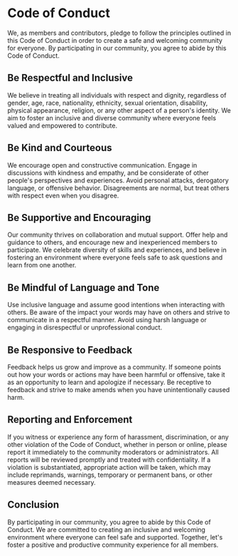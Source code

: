 # Code of Conduct

We, as members and contributors, pledge to follow the principles outlined in this Code of Conduct in order to create a safe and welcoming community for everyone. By participating in our community, you agree to abide by this Code of Conduct.

## Be Respectful and Inclusive

We believe in treating all individuals with respect and dignity, regardless of gender, age, race, nationality, ethnicity, sexual orientation, disability, physical appearance, religion, or any other aspect of a person's identity. We aim to foster an inclusive and diverse community where everyone feels valued and empowered to contribute.

## Be Kind and Courteous

We encourage open and constructive communication. Engage in discussions with kindness and empathy, and be considerate of other people's perspectives and experiences. Avoid personal attacks, derogatory language, or offensive behavior. Disagreements are normal, but treat others with respect even when you disagree.

## Be Supportive and Encouraging

Our community thrives on collaboration and mutual support. Offer help and guidance to others, and encourage new and inexperienced members to participate. We celebrate diversity of skills and experiences, and believe in fostering an environment where everyone feels safe to ask questions and learn from one another.

## Be Mindful of Language and Tone

Use inclusive language and assume good intentions when interacting with others. Be aware of the impact your words may have on others and strive to communicate in a respectful manner. Avoid using harsh language or engaging in disrespectful or unprofessional conduct.

## Be Responsive to Feedback

Feedback helps us grow and improve as a community. If someone points out how your words or actions may have been harmful or offensive, take it as an opportunity to learn and apologize if necessary. Be receptive to feedback and strive to make amends when you have unintentionally caused harm.

## Reporting and Enforcement

If you witness or experience any form of harassment, discrimination, or any other violation of the Code of Conduct, whether in person or online, please report it immediately to the community moderators or administrators. All reports will be reviewed promptly and treated with confidentiality. If a violation is substantiated, appropriate action will be taken, which may include reprimands, warnings, temporary or permanent bans, or other measures deemed necessary.

## Conclusion

By participating in our community, you agree to abide by this Code of Conduct. We are committed to creating an inclusive and welcoming environment where everyone can feel safe and supported. Together, let's foster a positive and productive community experience for all members.
